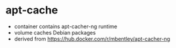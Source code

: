 # apt-cache

* container contains apt-cacher-ng runtime
* volume caches Debian packages
* derived from https://hub.docker.com/r/mbentley/apt-cacher-ng

